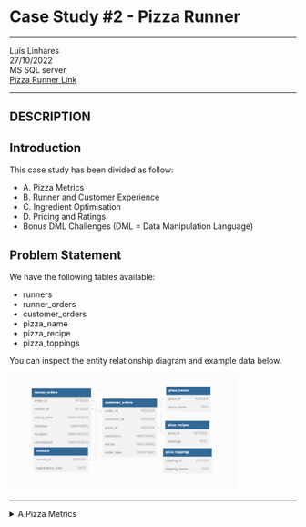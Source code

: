 
# **Case Study #2 - Pizza Runner**
------ 
 Luís Linhares<br>
 27/10/2022<br>
 MS SQL server<br>
 [Pizza Runner Link](https://8weeksqlchallenge.com/case-study-2/) <br>

-----
## DESCRIPTION
## Introduction
This case study has been divided as follow:
- A. Pizza Metrics
- B. Runner and Customer Experience
- C. Ingredient Optimisation
- D. Pricing and Ratings
- Bonus DML Challenges (DML = Data Manipulation Language)

## Problem Statement
We have the following tables available:
- runners
- runner_orders
- customer_orders
- pizza_name
- pizza_recipe
- pizza_toppings

You can inspect the entity relationship diagram and example data below.

<img src="relationship.png" alt="tables relationship" width="400"/>
<br>

----------------------------------------------------------------------
<details>
  <summary>A.Pizza Metrics </summary>

  ### Questions
  1. How many pizzas were ordered?
  2. How many unique customer orders were made?
  3. How many successful orders were delivered by each runner?
  4. How many of each type of pizza was delivered?
  5. How many Vegetarian and Meatlovers were ordered by each customer?
  6. What was the maximum number of pizzas delivered in a single order?
  7. For each customer, how many delivered pizzas had at least 1 change and how many had no changes?
  8. How many pizzas were delivered that had both exclusions and extras?
  9. What was the total volume of pizzas ordered for each hour of the day?
  10. What was the volume of orders for each day of the week? 

  [PROPOSED_SOLUTION](https://github.com/linhares-luis/Data-Study/blob/main/8-weeks-SQL-challenge/Case-Study%232/A_PizzaMetrics.sql)
</details>